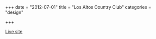 +++
date = "2012-07-01"
title = "Los Altos Country Club"
categories = "design"

+++

<p class="center"><a href="http://www.lagcc.com/Club/Scripts/Home/home.asp" class="live-link">Live site</a></p>